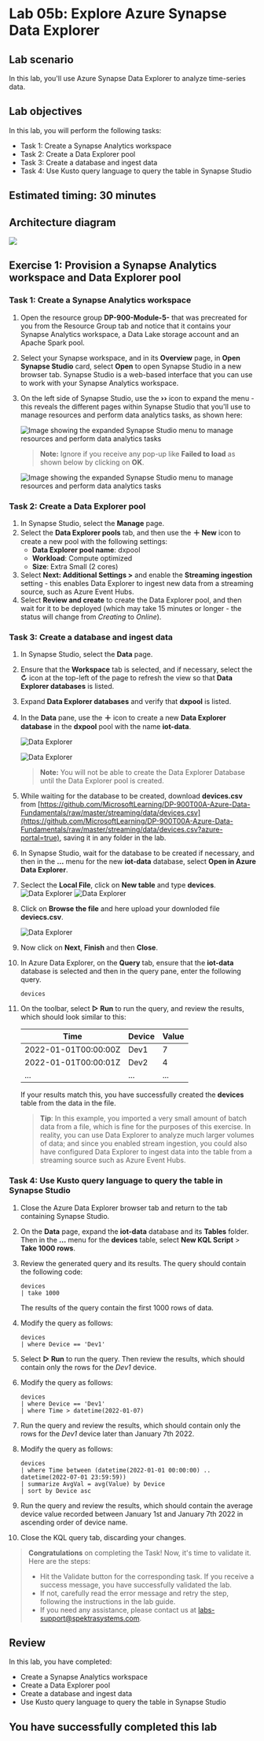 
# Lab 05b: Explore Azure Synapse Data Explorer

## Lab scenario
In this lab, you'll use Azure Synapse Data Explorer to analyze time-series data.

## Lab objectives

In this lab, you will perform the following tasks:

+ Task 1: Create a Synapse Analytics workspace
+ Task 2: Create a Data Explorer pool
+ Task 3: Create a database and ingest data
+ Task 4: Use Kusto query language to query the table in Synapse Studio
  
## Estimated timing: 30 minutes

## Architecture diagram

![](images/dp900module(5b).png)

## Exercise 1: Provision a Synapse Analytics workspace and Data Explorer pool

### Task 1: Create a Synapse Analytics workspace

1.  Open the resource group **DP-900-Module-5-<inject key="DeploymentID" enableCopy="false" />**  that was precreated for you from the Resource Group tab and notice that it contains your Synapse Analytics workspace, a Data Lake storage account and an Apache Spark pool.
    
2.  Select your Synapse workspace, and in its  **Overview**  page, in  **Open Synapse Studio**  card, select  **Open**  to open Synapse Studio in a new browser tab. Synapse Studio is a web-based interface that you can use to work with your Synapse Analytics workspace.
    
3. On the left side of Synapse Studio, use the  **››**  icon to expand the menu - this reveals the different pages within Synapse Studio that you'll use to manage resources and perform data analytics tasks, as shown here:
    
    ![Image showing the expanded Synapse Studio menu to manage resources and perform data analytics tasks](images/synapse-studio-dp900-lab4.png)
   
    >**Note:** Ignore if you receive any pop-up like **Failed to load** as shown below by clicking on **OK**.
       
      ![Image showing the expanded Synapse Studio menu to manage resources and perform data analytics tasks](images/failed.png)
    
### Task 2: Create a Data Explorer pool

1. In Synapse Studio, select the **Manage** page.
1. Select the **Data Explorer pools** tab, and then use the **&#65291; New** icon to create a new pool with the following settings:
    - **Data Explorer pool name**: dxpool<inject key="DeploymentID" enableCopy="false" />
    - **Workload**: Compute optimized
    - **Size**: Extra Small (2 cores)
1. Select **Next: Additional Settings >** and enable the **Streaming ingestion** setting - this enables Data Explorer to ingest new data from a streaming source, such as Azure Event Hubs.
1. Select **Review and create** to create the Data Explorer pool, and then wait for it to be deployed (which may take 15 minutes or longer - the status will change from *Creating* to *Online*).

### Task 3: Create a database and ingest data

1. In Synapse Studio, select the **Data** page.
1. Ensure that the **Workspace** tab is selected, and if necessary, select the **&#8635;** icon at the top-left of the page to refresh the view so that **Data Explorer databases** is listed.
1. Expand **Data Explorer databases** and verify that **dxpool<inject key="DeploymentID" enableCopy="false" />** is listed.
1. In the **Data** pane, use the **&#65291;** icon to create a new **Data Explorer database** in the **dxpool<inject key="DeploymentID" enableCopy="false" />** pool with the name **iot-data**.

    ![Data Explorer](images/dataexplorer-1.png)
    
    ![Data Explorer](images/dataexplorer-2.png)
    
    >**Note:** You will not be able to create the Data Explorer Database until the Data Explorer pool is created.
    
1. While waiting for the database to be created, download **devices.csv** from [https://github.com/MicrosoftLearning/DP-900T00A-Azure-Data-Fundamentals/raw/master/streaming/data/devices.csv](https://github.com/MicrosoftLearning/DP-900T00A-Azure-Data-Fundamentals/raw/master/streaming/data/devices.csv?azure-portal=true), saving it in any folder in the lab.
1. In Synapse Studio, wait for the database to be created if necessary, and then in the **...** menu for the new **iot-data** database, select **Open in Azure Data Explorer**.

1. Seclect the **Local File**, click on **New table** and type **devices**.
    ![Data Explorer](images/dataexplorer1ss.png)
    ![Data Explorer](images/dataexplorer2ss.png)

1. Click on **Browse the file** and here upload your downloded file **deviecs.csv**.
   
   ![Data Explorer](images/dataexplorer3ss.png)

1. Now click on **Next**, **Finish** and then **Close**.

1. In Azure Data Explorer, on the **Query** tab, ensure that the **iot-data** database is selected and then in the query pane, enter the following query.

    ```kusto
    devices
    ```

1. On the toolbar, select **&#9655; Run** to run the query, and review the results, which should look similar to this:

    | Time | Device | Value |
    | --- | --- | --- |
    | 2022-01-01T00:00:00Z | Dev1 | 7 |
    | 2022-01-01T00:00:01Z | Dev2 | 4 |
    | ... | ... | ... |

    If your results match this, you have successfully created the **devices** table from the data in the file.

    > **Tip**: In this example, you imported a very small amount of batch data from a file, which is fine for the purposes of this exercise. In reality, you can use Data Explorer to analyze much larger volumes of data; and since you enabled stream ingestion, you could also have configured Data Explorer to ingest data into the table from a streaming source such as Azure Event Hubs.

### Task 4: Use Kusto query language to query the table in Synapse Studio

1. Close the Azure Data Explorer browser tab and return to the tab containing Synapse Studio.
1. On the **Data** page, expand the **iot-data** database and its **Tables** folder. Then in the **...** menu for the **devices** table, select **New KQL Script** > **Take 1000 rows**.
1. Review the generated query and its results. The query should contain the following code:

    ```kusto
    devices
    | take 1000
    ```

    The results of the query contain the first 1000 rows of data.

1. Modify the query as follows:

    ```kusto
    devices
    | where Device == 'Dev1'
    ```

1. Select **&#9655; Run** to run the query. Then review the results, which should contain only the rows for the *Dev1* device.

1. Modify the query as follows:

    ```kusto
    devices
    | where Device == 'Dev1'
    | where Time > datetime(2022-01-07)
    ```

1. Run the query and review the results, which should contain only the rows for the *Dev1* device later than January 7th 2022.

1. Modify the query as follows:

    ```kusto
    devices
    | where Time between (datetime(2022-01-01 00:00:00) .. datetime(2022-07-01 23:59:59))
    | summarize AvgVal = avg(Value) by Device
    | sort by Device asc
    ```

1. Run the query and review the results, which should contain the average device value recorded between January 1st and January 7th 2022 in ascending order of device name.

1. Close the KQL query tab, discarding your changes.

  >**Congratulations** on completing the Task! Now, it's time to validate it. Here are the steps:
  > - Hit the Validate button for the corresponding task. If you receive a success message, you have successfully validated the lab. 
  > - If not, carefully read the error message and retry the step, following the instructions in the lab guide.
  > - If you need any assistance, please contact us at labs-support@spektrasystems.com.

   <validation step="7e0ea14a-7d31-40e0-bda5-c458e6c4c323" />

## Review
In this lab, you have completed:
- Create a Synapse Analytics workspace
- Create a Data Explorer pool
- Create a database and ingest data
- Use Kusto query language to query the table in Synapse Studio
  
## You have successfully completed this lab

